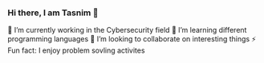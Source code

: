 ### Hi there, I am Tasnim 👋

 🔭 I’m currently working in the Cybersecurity field
 🌱 I’m learning different programming languages
 💬 I’m looking to collaborate on interesting things
  ⚡ Fun fact: I enjoy problem sovling activites



